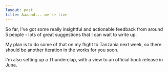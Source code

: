 ```yaml
---
layout: post
title: Aaaand... we're live
---
```


So far, I've got some really insightful and actionable feedback from around 5 people - lots of great suggestions that I can wait to write up.

My plan is to do some of that on my flight to Tanzania next week, so there should be another iteration in the works for you soon.

I'm also setting up a Thunderclap, with a view to an official book release in June.


